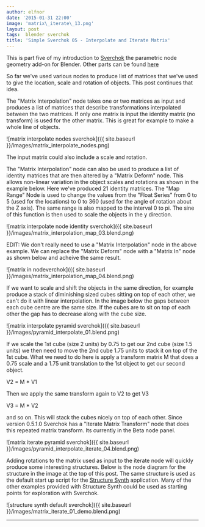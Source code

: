 ```yaml
---
author: elfnor
date: '2015-01-31 22:00'
image: 'matrix\_iterate\_13.png'
layout: post
tags:  blender sverchok
title: 'Simple Sverchok 05 - Interpolate and Iterate Matrix'
---
```


This is part five of my introduction to [Sverchok](http://nikitron.cc.ua/sverchok_en.html) the parametric node geometry add-on for Blender. Other parts can be found [here](http://elfnor.com/tag/sverchok.html)

So far we\'ve used various nodes to produce list of matrices that we\'ve used to give the location, scale and rotation of objects. This post continues that idea.

The \"Matrix Interpolation\" node takes one or two matrices as input and produces a list of matrices that describe transformations interpolated between the two matrices. If only one matrix is input the identity matrix (no transform) is used for the other matrix. This is great for example to make a whole line of objects.

![matrix interpolate nodes sverchok]({{ site.baseurl }}/images/matrix_interpolate_nodes.png)

The input matrix could also include a scale and rotation.

The \"Matrix Interpolation\" node can also be used to produce a list of identity matrices that are then altered by a \"Matrix Deform\" node. This allows non-linear variation in the object scales and rotations as shown in the example below. Here we\'ve produced 21 identity matrices. The \"Map Range\" Node is used to change the values from the \"Float Series\" from 0 to 5 (used for the locations) to 0 to 360 (used for the angle of rotation about the Z axis). The same range is also mapped to the interval 0 to pi. The sine of this function is then used to scale the objects in the y direction.

![matrix interpolate node identity sverchok]({{ site.baseurl }}/images/matrix_interpolation_map_03.blend.png)

EDIT: We don\'t really need to use a \"Matrix Interpolation\" node in the above example. We can replace the \"Matrix Deform\" node with a \"Matrix In\" node as shown below and acheive the same result.

![matrix in nodeverchok]({{ site.baseurl }}/images/matrix_interpolation_map_04.blend.png)

If we want to scale and shift the objects in the same direction, for example produce a stack of diminishing sized cubes sitting on top of each other, we can\'t do it with linear interpolation. In the image below the gaps between each cube centre are the same size. If the cubes are to sit on top of each other the gap has to decrease along with the cube size.

![matrix interpolate pyramid sverchok]({{ site.baseurl }}/images/pyramid_interpolate_01.blend.png)

If we scale the 1st cube (size 2 units) by 0.75 to get our 2nd cube (size 1.5 units) we then need to move the 2nd cube 1.75 units to stack it on top of the 1st cube. What we need to do here is apply a transform matrix M that does a 0.75 scale and a 1.75 unit translation to the 1st object to get our second object.

V2 = M \* V1

Then we apply the same transform again to V2 to get V3

V3 = M \* V2

and so on. This will stack the cubes nicely on top of each other. Since version 0.5.1.0 Sverchok has a \"Iterate Matrix Transform\" node that does this repeated matrix transform. Its currently in the Beta node panel.

![matrix iterate pyramid sverchok]({{ site.baseurl }}/images/pyramid_interpolate_iterate_04.blend.png)

Adding rotations to the matrix used as input to the iterate node will quickly produce some interesting structures. Below is the node diagram for the structure in the image at the top of this post. The same structure is used as the default start up script for the [Structure Synth](http://structuresynth.sourceforge.net/) application. Many of the other examples provided with Structure Synth could be used as starting points for exploration with Sverchok.

![structure synth default sverchok]({{ site.baseurl }}/images/matrix_iterate_01_demo.blend.png)

------------------------------------------------------------------------
